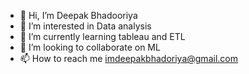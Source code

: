 - 👋 Hi, I’m Deepak Bhadooriya
- 👀 I’m interested in Data analysis
- 🌱 I’m currently learning tableau and ETL
- 💞️ I’m looking to collaborate on ML
- 📫 How to reach me imdeepakbhadoriya@gmail.com

<!---
DSB-faw/DSB-faw is a ✨ special ✨ repository because its `README.md` (this file) appears on your GitHub profile.
You can click the Preview link to take a look at your changes.
--->
